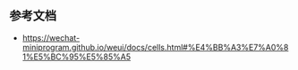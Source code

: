 
## 参考文档

- https://wechat-miniprogram.github.io/weui/docs/cells.html#%E4%BB%A3%E7%A0%81%E5%BC%95%E5%85%A5
